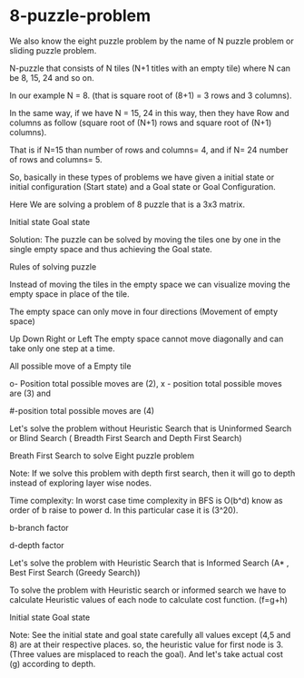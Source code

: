 # 8-puzzle-problem

We also know the eight puzzle problem by the name of N puzzle problem or sliding puzzle problem.

N-puzzle that consists of N tiles (N+1 titles with an empty tile) where N can be 8, 15, 24 and so on.

In our example N = 8. (that is square root of  (8+1) = 3 rows and 3 columns).

In the same way, if we have N = 15, 24 in this way, then they have Row and columns as follow (square root of (N+1) rows  and square root of (N+1) columns).

That is if N=15 than number of rows and columns= 4, and if N= 24 number of rows and columns= 5.

So, basically in these types of problems we have given a initial state or initial configuration (Start state) and a Goal state or Goal Configuration.

Here We are solving a problem of 8 puzzle that is a 3x3 matrix.

Initial state                                                                      Goal state

                                                               

Solution:
The puzzle can be solved by moving the tiles one by one in the single empty space and thus achieving the Goal state.

Rules of solving puzzle

Instead of moving the tiles in the empty space we can visualize moving the empty space in place of the tile.

The empty space can only move in four directions (Movement of empty space)

Up 
Down 
Right or
Left
The empty space cannot move diagonally and can take only one step at a time.


All possible move of a Empty tile



o- Position total possible moves are (2), x - position total possible moves are (3) and 

#-position total possible moves are (4)

Let's solve the problem without Heuristic Search that is Uninformed Search or Blind Search ( Breadth First Search and Depth First Search)

Breath First Search to solve Eight puzzle problem



Note: If we solve this problem with depth first search, then it will go to depth instead of exploring layer wise nodes.

Time complexity: In worst case time complexity in BFS is O(b^d) know as order of b raise to power d.  In this particular case it is (3^20). 

b-branch factor

d-depth factor

Let's solve the problem with Heuristic Search that is Informed Search (A* , Best First Search (Greedy Search))

To solve the problem with Heuristic search or informed search we have to calculate Heuristic values of each node to calculate cost function. (f=g+h)

Initial state                                                                      Goal state

                                                               

Note: See the initial state and goal state carefully all values except (4,5 and 8) are at their respective places. so, the heuristic value for first node is 3.(Three values are misplaced to reach the goal). And let's take actual cost (g) according to depth.

